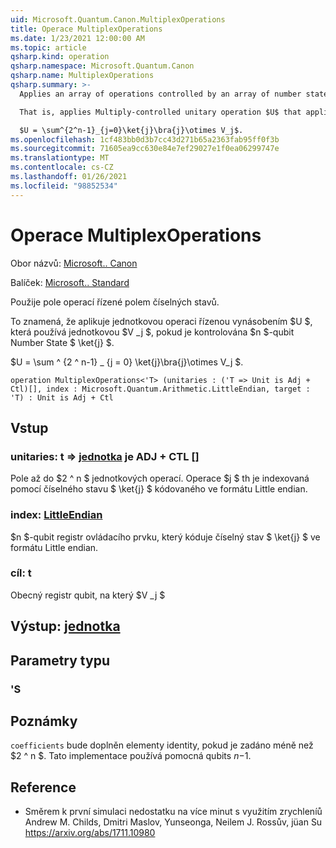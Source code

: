 ```yaml
---
uid: Microsoft.Quantum.Canon.MultiplexOperations
title: Operace MultiplexOperations
ms.date: 1/23/2021 12:00:00 AM
ms.topic: article
qsharp.kind: operation
qsharp.namespace: Microsoft.Quantum.Canon
qsharp.name: MultiplexOperations
qsharp.summary: >-
  Applies an array of operations controlled by an array of number states.

  That is, applies Multiply-controlled unitary operation $U$ that applies a unitary $V_j$ when controlled by $n$-qubit number state $\ket{j}$.

  $U = \sum^{2^n-1}_{j=0}\ket{j}\bra{j}\otimes V_j$.
ms.openlocfilehash: 1cf483bb0d3b7cc43d271b65a2363fab95ff0f3b
ms.sourcegitcommit: 71605ea9cc630e84e7ef29027e1f0ea06299747e
ms.translationtype: MT
ms.contentlocale: cs-CZ
ms.lasthandoff: 01/26/2021
ms.locfileid: "98852534"
---
```

# <a name="multiplexoperations-operation"></a>Operace MultiplexOperations

Obor názvů: [Microsoft.. Canon](xref:Microsoft.Quantum.Canon)

Balíček: [Microsoft.. Standard](https://nuget.org/packages/Microsoft.Quantum.Standard)


Použije pole operací řízené polem číselných stavů.

To znamená, že aplikuje jednotkovou operaci řízenou vynásobením $U $, která používá jednotkovou $V _j $, pokud je kontrolována $n $-qubit Number State $ \ket{j} $.

$U = \sum ^ {2 ^ n-1} _ {j = 0} \ket{j}\bra{j}\otimes V_j $.

```qsharp
operation MultiplexOperations<'T> (unitaries : ('T => Unit is Adj + Ctl)[], index : Microsoft.Quantum.Arithmetic.LittleEndian, target : 'T) : Unit is Adj + Ctl
```


## <a name="input"></a>Vstup

### <a name="unitaries--t--unit--is-adj--ctl"></a>unitaries: t => [jednotka](xref:microsoft.quantum.lang-ref.unit)  je ADJ + CTL []

Pole až do $2 ^ n $ jednotkových operací. Operace $j $ th je indexovaná pomocí číselného stavu $ \ket{j} $ kódovaného ve formátu Little endian.


### <a name="index--littleendian"></a>index: [LittleEndian](xref:Microsoft.Quantum.Arithmetic.LittleEndian)

$n $-qubit registr ovládacího prvku, který kóduje číselný stav $ \ket{j} $ ve formátu Little endian.


### <a name="target--t"></a>cíl: t

Obecný registr qubit, na který $V _j $



## <a name="output--unit"></a>Výstup: [jednotka](xref:microsoft.quantum.lang-ref.unit)



## <a name="type-parameters"></a>Parametry typu

### <a name="t"></a>'S



## <a name="remarks"></a>Poznámky

`coefficients` bude doplněn elementy identity, pokud je zadáno méně než $2 ^ n $. Tato implementace používá pomocná qubits $n-$1.

## <a name="references"></a>Reference

- Směrem k první simulaci nedostatku na více minut s využitím zrychleníů Andrew M. Childs, Dmitri Maslov, Yunseonga, Neilem J. Rossův, jüan Su https://arxiv.org/abs/1711.10980